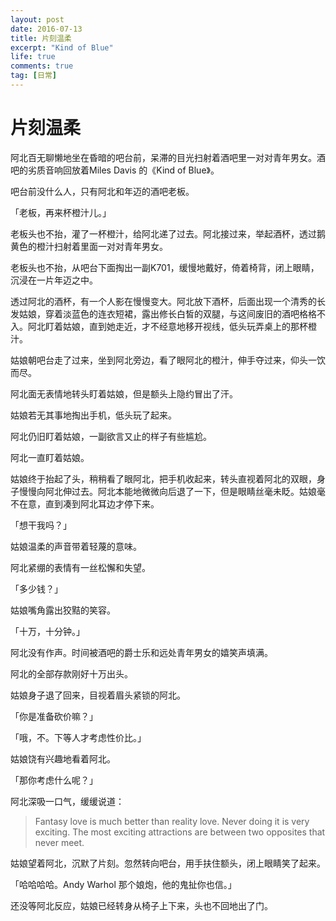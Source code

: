 ```yaml
---
layout: post
date: 2016-07-13
title: 片刻温柔
excerpt: "Kind of Blue"
life: true
comments: true
tag: [日常]
---
```


# 片刻温柔

阿北百无聊懒地坐在昏暗的吧台前，呆滞的目光扫射着酒吧里一对对青年男女。酒吧的劣质音响回放着Miles Davis 的《Kind of Blue》。

吧台前没什么人，只有阿北和年迈的酒吧老板。

「老板，再来杯橙汁儿。」

老板头也不抬，灌了一杯橙汁，给阿北递了过去。阿北接过来，举起酒杯，透过鹅黄色的橙汁扫射着里面一对对青年男女。

老板头也不抬，从吧台下面掏出一副K701，缓慢地戴好，倚着椅背，闭上眼睛，沉浸在一片年迈之中。

透过阿北的酒杯，有一个人影在慢慢变大。阿北放下酒杯，后面出现一个清秀的长发姑娘，穿着淡蓝色的连衣短裙，露出修长白皙的双腿，与这间废旧的酒吧格格不入。阿北盯着姑娘，直到她走近，才不经意地移开视线，低头玩弄桌上的那杯橙汁。

姑娘朝吧台走了过来，坐到阿北旁边，看了眼阿北的橙汁，伸手夺过来，仰头一饮而尽。

阿北面无表情地转头盯着姑娘，但是额头上隐约冒出了汗。

姑娘若无其事地掏出手机，低头玩了起来。

阿北仍旧盯着姑娘，一副欲言又止的样子有些尴尬。

阿北一直盯着姑娘。

姑娘终于抬起了头，稍稍看了眼阿北，把手机收起来，转头直视着阿北的双眼，身子慢慢向阿北伸过去。阿北本能地微微向后退了一下，但是眼睛丝毫未眨。姑娘毫不在意，直到凑到阿北耳边才停下来。

「想干我吗？」

姑娘温柔的声音带着轻蔑的意味。

阿北紧绷的表情有一丝松懈和失望。

「多少钱？」

姑娘嘴角露出狡黠的笑容。

「十万，十分钟。」

阿北没有作声。时间被酒吧的爵士乐和远处青年男女的嬉笑声填满。

阿北的全部存款刚好十万出头。

姑娘身子退了回来，目视着眉头紧锁的阿北。

「你是准备砍价嘛？」

「哦，不。下等人才考虑性价比。」

姑娘饶有兴趣地看着阿北。

「那你考虑什么呢？」

阿北深吸一口气，缓缓说道：

> Fantasy love is much better than reality love. Never doing it is very exciting. The most exciting attractions are between two opposites that never meet.

姑娘望着阿北，沉默了片刻。忽然转向吧台，用手扶住额头，闭上眼睛笑了起来。

「哈哈哈哈。Andy Warhol 那个娘炮，他的鬼扯你也信。」

还没等阿北反应，姑娘已经转身从椅子上下来，头也不回地出了门。